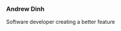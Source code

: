 ### Andrew Dinh

Software developer creating a better feature

<!--
![andrewkdinh's GitHub stats](https://github-readme-stats.vercel.app/api?username=andrewkdinh&hide_rank=true&hide_border=true&show_icons=true)

**andrewkdinh/andrewkdinh** is a ✨ _special_ ✨ repository because its `README.md` (this file) appears on your GitHub profile.

Here are some ideas to get you started:

- 🔭 I’m currently working on ...
- 🌱 I’m currently learning ...
- 👯 I’m looking to collaborate on ...
- 🤔 I’m looking for help with ...
- 💬 Ask me about ...
- 📫 How to reach me: ...
- 😄 Pronouns: ...
- ⚡ Fun fact: ...
-->
